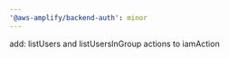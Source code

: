 ```yaml
---
'@aws-amplify/backend-auth': minor
---
```


add: listUsers and listUsersInGroup actions to iamAction
